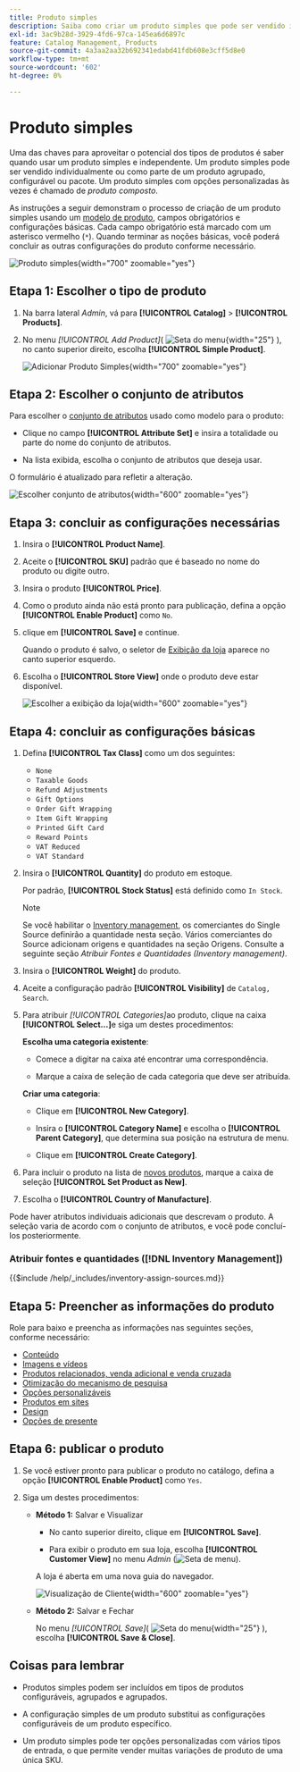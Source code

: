 ```yaml
---
title: Produto simples
description: Saiba como criar um produto simples que pode ser vendido individualmente ou como parte de um produto agrupado, configurável ou combinado.
exl-id: 3ac9b28d-3929-4fd6-97ca-145ea6d6897c
feature: Catalog Management, Products
source-git-commit: 4a3aa2aa32b692341edabd41fdb608e3cff5d8e0
workflow-type: tm+mt
source-wordcount: '602'
ht-degree: 0%

---
```


# Produto simples

Uma das chaves para aproveitar o potencial dos tipos de produtos é saber quando usar um produto simples e independente. Um produto simples pode ser vendido individualmente ou como parte de um produto agrupado, configurável ou pacote. Um produto simples com opções personalizadas às vezes é chamado de _produto composto_.

As instruções a seguir demonstram o processo de criação de um produto simples usando um [modelo de produto](attribute-sets.md), campos obrigatórios e configurações básicas. Cada campo obrigatório está marcado com um asterisco vermelho (`*`). Quando terminar as noções básicas, você poderá concluir as outras configurações do produto conforme necessário.

![Produto simples](./assets/product-simple.png){width="700" zoomable="yes"}

## Etapa 1: Escolher o tipo de produto

1. Na barra lateral _Admin_, vá para **[!UICONTROL Catalog]** > **[!UICONTROL Products]**.

1. No menu _[!UICONTROL Add Product]_( ![Seta do menu](../assets/icon-menu-down-arrow-red.png){width="25"} ), no canto superior direito, escolha **[!UICONTROL Simple Product]**.

   ![Adicionar Produto Simples](./assets/product-add-simple.png){width="700" zoomable="yes"}

## Etapa 2: Escolher o conjunto de atributos

Para escolher o [conjunto de atributos](attribute-sets.md) usado como modelo para o produto:

- Clique no campo **[!UICONTROL Attribute Set]** e insira a totalidade ou parte do nome do conjunto de atributos.

- Na lista exibida, escolha o conjunto de atributos que deseja usar.

O formulário é atualizado para refletir a alteração.

![Escolher conjunto de atributos](./assets/product-create-choose-attribute-set.png){width="600" zoomable="yes"}

## Etapa 3: concluir as configurações necessárias

1. Insira o **[!UICONTROL Product Name]**.

1. Aceite o **[!UICONTROL SKU]** padrão que é baseado no nome do produto ou digite outro.

1. Insira o produto **[!UICONTROL Price]**.

1. Como o produto ainda não está pronto para publicação, defina a opção **[!UICONTROL Enable Product]** como `No`.

1. clique em **[!UICONTROL Save]** e continue.

   Quando o produto é salvo, o seletor de [Exibição da loja](introduction.md#product-scope) aparece no canto superior esquerdo.

1. Escolha o **[!UICONTROL Store View]** onde o produto deve estar disponível.

   ![Escolher a exibição da loja](./assets/product-create-store-view-choose.png){width="600" zoomable="yes"}

## Etapa 4: concluir as configurações básicas

1. Defina **[!UICONTROL Tax Class]** como um dos seguintes:

   - `None`
   - `Taxable Goods`
   - `Refund Adjustments`
   - `Gift Options`
   - `Order Gift Wrapping`
   - `Item Gift Wrapping`
   - `Printed Gift Card`
   - `Reward Points`
   - `VAT Reduced`
   - `VAT Standard`

1. Insira o **[!UICONTROL Quantity]** do produto em estoque.

   Por padrão, **[!UICONTROL Stock Status]** está definido como `In Stock`.

   >[!NOTE]
   >
   >Se você habilitar o [Inventory management](../inventory-management/introduction.md), os comerciantes do Single Source definirão a quantidade nesta seção. Vários comerciantes do Source adicionam origens e quantidades na seção Origens. Consulte a seguinte seção _Atribuir Fontes e Quantidades (Inventory management)_.

1. Insira o **[!UICONTROL Weight]** do produto.

1. Aceite a configuração padrão **[!UICONTROL Visibility]** de `Catalog, Search`.

1. Para atribuir _[!UICONTROL Categories]_&#x200B;ao produto, clique na caixa **[!UICONTROL Select…]**&#x200B;e siga um destes procedimentos:

   **Escolha uma categoria existente**:

   - Comece a digitar na caixa até encontrar uma correspondência.

   - Marque a caixa de seleção de cada categoria que deve ser atribuída.

   **Criar uma categoria**:

   - Clique em **[!UICONTROL New Category]**.

   - Insira o **[!UICONTROL Category Name]** e escolha o **[!UICONTROL Parent Category]**, que determina sua posição na estrutura de menu.

   - Clique em **[!UICONTROL Create Category]**.

1. Para incluir o produto na lista de [novos produtos](../content-design/widget-new-products-list.md), marque a caixa de seleção **[!UICONTROL Set Product as New]**.

1. Escolha o **[!UICONTROL Country of Manufacture]**.

Pode haver atributos individuais adicionais que descrevam o produto. A seleção varia de acordo com o conjunto de atributos, e você pode concluí-los posteriormente.

### Atribuir fontes e quantidades ([!DNL Inventory Management])

{{$include /help/_includes/inventory-assign-sources.md}}

## Etapa 5: Preencher as informações do produto

Role para baixo e preencha as informações nas seguintes seções, conforme necessário:

- [Conteúdo](product-content.md)
- [Imagens e vídeos](product-images-and-video.md)
- [Produtos relacionados, venda adicional e venda cruzada](related-products-up-sells-cross-sells.md)
- [Otimização do mecanismo de pesquisa](product-search-engine-optimization.md)
- [Opções personalizáveis](settings-advanced-custom-options.md)
- [Produtos em sites](settings-basic-websites.md)
- [Design](settings-advanced-design.md)
- [Opções de presente](product-gift-options.md)

## Etapa 6: publicar o produto

1. Se você estiver pronto para publicar o produto no catálogo, defina a opção **[!UICONTROL Enable Product]** como `Yes`.

1. Siga um destes procedimentos:

   - **Método 1:** Salvar e Visualizar

      - No canto superior direito, clique em **[!UICONTROL Save]**.

      - Para exibir o produto em sua loja, escolha **[!UICONTROL Customer View]** no menu _Admin_ (![Seta de menu](../assets/icon-menu-down-arrow-black.png)).

     A loja é aberta em uma nova guia do navegador.

     ![Visualização de Cliente](./assets/product-admin-customer-view.png){width="600" zoomable="yes"}

   - **Método 2:** Salvar e Fechar

     No menu _[!UICONTROL Save]_( ![Seta do menu](../assets/icon-menu-down-arrow-red.png){width="25"} ), escolha **[!UICONTROL Save & Close]**.

## Coisas para lembrar

- Produtos simples podem ser incluídos em tipos de produtos configuráveis, agrupados e agrupados.

- A configuração simples de um produto substitui as configurações configuráveis de um produto específico.

- Um produto simples pode ter opções personalizadas com vários tipos de entrada, o que permite vender muitas variações de produto de uma única SKU.

<!-- Last updated from includes: 2023-05-19 17:14:58 -->

